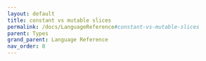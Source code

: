 ```yaml
---
layout: default
title: constant vs mutable slices
permalink: /docs/LanguageReference#constant-vs-mutable-slices
parent: Types
grand_parent: Language Reference
nav_order: 8
---
```

